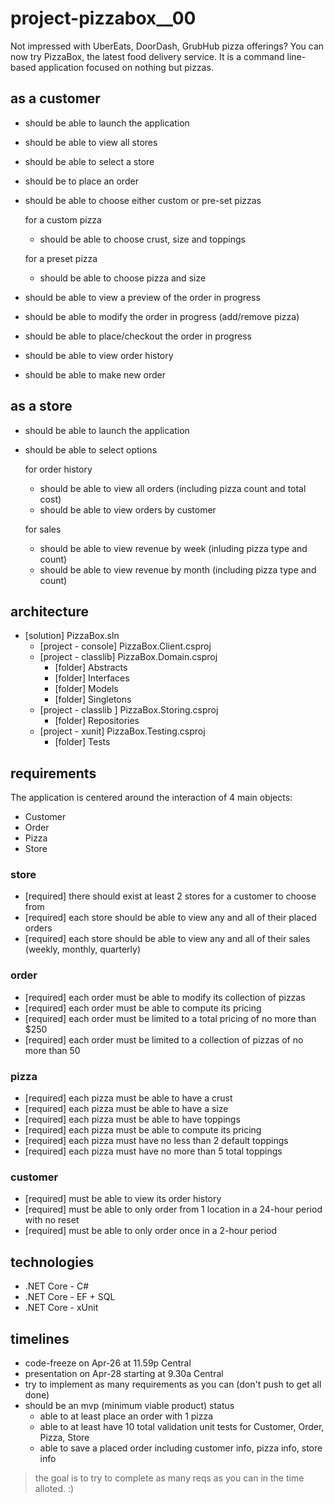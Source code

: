 # project-pizzabox__00

Not impressed with UberEats, DoorDash, GrubHub pizza offerings?
You can now try PizzaBox, the latest food delivery service. 
It is a command line-based application focused on nothing but pizzas.

## as a customer

- should be able to launch the application
- should be able to view all stores
- should be able to select a store
- should be to place an order
- should be able to choose either custom or pre-set pizzas

  for a custom pizza
  - should be able to choose crust, size and toppings

  for a preset pizza
  - should be able to choose pizza and size

- should be able to view a preview of the order in progress
- should be able to modify the order in progress (add/remove pizza)
- should be able to place/checkout the order in progress
- should be able to view order history
- should be able to make new order

## as a store

- should be able to launch the application
- should be able to select options

  for order history
  - should be able to view all orders (including pizza count and total cost)
  - should be able to view orders by customer

  for sales
  - should be able to view revenue by week (inluding pizza type and count)
  - should be able to view revenue by month (including pizza type and count)

## architecture

+ [solution] PizzaBox.sln
  + [project - console] PizzaBox.Client.csproj
  + [project - classlib] PizzaBox.Domain.csproj
    + [folder] Abstracts
    + [folder] Interfaces
    + [folder] Models
    + [folder] Singletons
  + [project - classlib ] PizzaBox.Storing.csproj
    + [folder] Repositories
  + [project - xunit] PizzaBox.Testing.csproj
    + [folder] Tests

## requirements

The application is centered around the interaction of 4 main objects:
- Customer
- Order
- Pizza
- Store

### store

+ [required] there should exist at least 2 stores for a customer to choose from
+ [required] each store should be able to view any and all of their placed orders
+ [required] each store should be able to view any and all of their sales (weekly, monthly, quarterly)

### order

+ [required] each order must be able to modify its collection of pizzas
+ [required] each order must be able to compute its pricing
+ [required] each order must be limited to a total pricing of no more than $250
+ [required] each order must be limited to a collection of pizzas of no more than 50

### pizza

+ [required] each pizza must be able to have a crust
+ [required] each pizza must be able to have a size
+ [required] each pizza must be able to have toppings
+ [required] each pizza must be able to compute its pricing
+ [required] each pizza must have no less than 2 default toppings
+ [required] each pizza must have no more than 5 total toppings

### customer

+ [required] must be able to view its order history
+ [required] must be able to only order from 1 location in a 24-hour period with no reset
+ [required] must be able to only order once in a 2-hour period

## technologies

+ .NET Core - C#
+ .NET Core - EF + SQL
+ .NET Core - xUnit

## timelines

- code-freeze on Apr-26 at 11.59p Central
- presentation on Apr-28 starting at 9.30a Central
- try to implement as many requirements as you can (don't push to get all done)
- should be an mvp (minimum viable product) status
  - able to at least place an order with 1 pizza
  - able to at least have 10 total validation unit tests for Customer, Order, Pizza, Store
  - able to save a placed order including customer info, pizza info, store info

> the goal is to try to complete as many reqs as you can in the time alloted. :)
